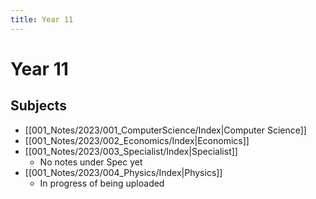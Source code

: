```yaml
---
title: Year 11
---
```

# Year 11
## Subjects

- [[001_Notes/2023/001_ComputerScience/Index|Computer Science]]
- [[001_Notes/2023/002_Economics/Index|Economics]]
- [[001_Notes/2023/003_Specialist/Index|Specialist]]
	- No notes under Spec yet
- [[001_Notes/2023/004_Physics/Index|Physics]]
	- In progress of being uploaded


